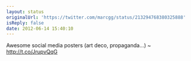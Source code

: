 ```yaml
---
layout: status
originalUrl: 'https://twitter.com/marcgg/status/213294768380325888'
isReply: false
date: 2012-06-14 15:40:10
---
```


Awesome social media posters (art deco, propaganda...) ~ http://t.co/JrupvQqG
